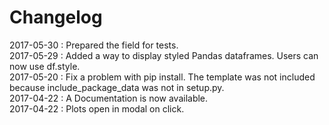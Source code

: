 # Changelog

2017-05-30 : Prepared the field for tests.  
2017-05-29 : Added a way to display styled Pandas dataframes. Users can now use df.style.  
2017-05-20 : Fix a problem with pip install. The template was not included because include_package_data was not in setup.py.  
2017-04-22 : A Documentation is now available.  
2017-04-22 : Plots open in modal on click.


